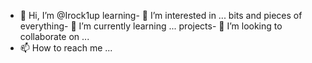 - 👋 Hi, I’m @Irock1up
learning- 👀 I’m interested in ...
bits and pieces of everything- 🌱 I’m currently learning ...
projects- 💞️ I’m looking to collaborate on ...
- 📫 How to reach me ...

<!---
Irock1up/Irock1up is a ✨ special ✨ repository because its `README.md` (this file) appears on your GitHub profile.
You can click the Preview link to take a look at your changes.
--->
